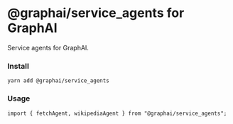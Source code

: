 
# @graphai/service_agents for GraphAI

Service agents for GraphAI.

### Install

```
yarn add @graphai/service_agents
```

### Usage

```
import { fetchAgent, wikipediaAgent } from "@graphai/service_agents";
```

